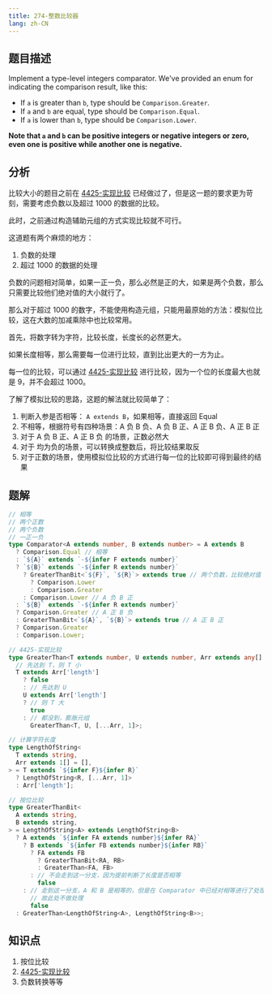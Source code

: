 ```yaml
---
title: 274-整数比较器
lang: zh-CN
---
```


## 题目描述

Implement a type-level integers comparator. We've provided an enum for indicating the comparison result, like this:

- If `a` is greater than `b`, type should be `Comparison.Greater`.
- If `a` and `b` are equal, type should be `Comparison.Equal`.
- If `a` is lower than `b`, type should be `Comparison.Lower`.

**Note that `a` and `b` can be positive integers or negative integers or zero, even one is positive while another one is negative.**

## 分析

比较大小的题目之前在 [4425-实现比较](/medium/4425-实现比较.md) 已经做过了，但是这一题的要求更为苛刻，需要考虑负数以及超过 1000 的数据的比较。

此时，之前通过构造辅助元组的方式实现比较就不可行。

这道题有两个麻烦的地方：

1. 负数的处理
2. 超过 1000 的数据的处理

负数的问题相对简单，如果一正一负，那么必然是正的大，如果是两个负数，那么只需要比较他们绝对值的大小就行了。

那么对于超过 1000 的数字，不能使用构造元组，只能用最原始的方法：模拟位比较，这在大数的加减乘除中也比较常用。

首先，将数字转为字符，比较长度，长度长的必然更大。

如果长度相等，那么需要每一位进行比较，直到比出更大的一方为止。

每一位的比较，可以通过 [4425-实现比较](/medium/4425-实现比较.md) 进行比较，因为一个位的长度最大也就是 9，并不会超过 1000。

了解了模拟比较的思路，这题的解法就比较简单了：

1. 判断入参是否相等： `A extends B`，如果相等，直接返回 Equal
2. 不相等，根据符号有四种场景：A 负 B 负、A 负 B 正、A 正 B 负、A 正 B 正
3. 对于 A 负 B 正、A 正 B 负 的场景，正数必然大
4. 对于 均为负的场景，可以转换成整数后，将比较结果取反
5. 对于正数的场景，使用模拟位比较的方式进行每一位的比较即可得到最终的结果

## 题解

```ts
// 相等
// 两个正数
// 两个负数
// 一正一负
type Comparator<A extends number, B extends number> = A extends B
  ? Comparison.Equal // 相等
  : `${A}` extends `-${infer F extends number}`
  ? `${B}` extends `-${infer R extends number}`
    ? GreaterThanBit<`${F}`, `${R}`> extends true // 两个负数，比较绝对值
      ? Comparison.Lower
      : Comparison.Greater
    : Comparison.Lower // A 负 B 正
  : `${B}` extends `-${infer R extends number}`
  ? Comparison.Greater // A 正 B 负
  : GreaterThanBit<`${A}`, `${B}`> extends true // A 正 B 正
  ? Comparison.Greater
  : Comparison.Lower;

// 4425-实现比较
type GreaterThan<T extends number, U extends number, Arr extends any[] = []> =
  // 先达到 T，则 T 小
  T extends Arr['length']
    ? false
    : // 先达到 U
    U extends Arr['length']
    ? // 则 T 大
      true
    : // 都没到，膨胀元组
      GreaterThan<T, U, [...Arr, 1]>;

// 计算字符长度
type LengthOfString<
  T extends string,
  Arr extends 1[] = [],
> = T extends `${infer F}${infer R}`
  ? LengthOfString<R, [...Arr, 1]>
  : Arr['length'];

// 按位比较
type GreaterThanBit<
  A extends string,
  B extends string,
> = LengthOfString<A> extends LengthOfString<B>
  ? A extends `${infer FA extends number}${infer RA}`
    ? B extends `${infer FB extends number}${infer RB}`
      ? FA extends FB
        ? GreaterThanBit<RA, RB>
        : GreaterThan<FA, FB>
      : // 不会走到这一分支，因为提前判断了长度是否相等
        false
    : // 走到这一分支，A 和 B 是相等的，但是在 Comparator 中已经对相等进行了处理
      // 故此处不做处理
      false
  : GreaterThan<LengthOfString<A>, LengthOfString<B>>;
```

## 知识点

1. 按位比较
2. [4425-实现比较](/medium/4425-实现比较.md)
3. 负数转换等等
